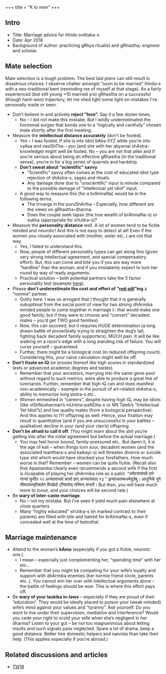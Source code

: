 +++
title = "K to men"
+++

## Intro
- Title: Marriage advice for Hindu snAtaka-s
- Date: Apr 2018
- Background of author: practicing gRhya ritualist and gRhastha; engineer and scholar.

## Mate selection

Mate selection is a tough problem. The best laid plans can still result in disastrous choices. I observe chatter amongst “soon to be married” Hindu-s with a neo-traditional bent (reminding me of myself at that stage). As a fairly experienced (but still young <10 married yrs) gRhastha on a successful (though hard-won) trajectory, let me shed light some light on mistakes I’ve personally made or seen.

- Don’t believe in and actively **reject “love”.** Say it a few dozen times.
    - No – I did not make this mistake. But I wildly underestimated the hormonal surges that bonds one to a “logically and carefully” chosen mate shortly after the first meeting.
- Measure the **intellectual distance accurately** (don’t be fooled).
    - Yes – I was fooled. If she is into idiot bAba XYZ while you’re into vyAsa and vasiShTha – you (and she with her abysmal shAstra-knowledge) might well be fooled. No – you are not that alike and if you’re serious about being an effective gRhastha (in the traditional sense), you’re in for a big series of quarrels and hardship.
    - **Don’t sweat about “scientific” savvy**.
        - “Scientific” savvy often comes at the cost of educated idiot type rejection of shAstra-s, sages and rituals.
        - Any damage done due to “unscientific” input is minute compared to the possible damage of “intellectual yet idiot” input.
    - A good way to measure this (for a brAhmaNa) would be in the following terms.
        - The trivarga in the puruShArtha – Especially, how different are the views on gRhastha-dharma.
        - Does the couple seek tapas (the true wealth of brAhmaNa-s) or sukha (appropriate for shUdra-s)?
- Measure the **personality distance** well. A lot of women tend to be fickle minded and neurotic! And this is not easy to detect at all! Even if the women you closely associated with (mother, sister etc..) are not that way.
    - Yes, I failed to understand this.
    - Now, people of different personality types can get along fine (given very strong intellectual agreement, and special compensatory effort). But, this can come and bite you if you are way more “hardline” than the woman; and if you mistakenly expect to turn her round by way of ready arguments.
    - Practical solution – both potential partners take the 5 factor personality test (example [here](http://www.personalitytest.org.uk/)).
- Please **don’t underestimate the cost and effort of “[red-pill](https://www.urbandictionary.com/define.php?term=red%20pill)“ing** a “normie” partner.
    - Guilty here. I was so arrogant that I thought that it is generally suboptimal from the social point of view for two strong dhArmika minded people to come together in marriage (- that would make one good family; but if they were to choose and “convert” decadent mates – you’d get TWO good families).
    - Now, this can succeed, but it requires HUGE determination (a long drawn battle of proverbially trying to straighten the dog’s tail, fighting back decadent family supporters), MUCH pain. It will be like walking on a razor’s edge with a long standing risk of failure. You will curse yourself – guaranteed.
    - Further, there might be a biological cost (in reduced offspring count). Considering this, your naive calculation might well be off.
- **Don’t fixate on IQ** (or proxies thereof like high scores in standardized tests or advanced academic degrees and tastes).
    - Remember that your ancestors, marrying into the same gene-pool without regard to such metrics, were able to produce a great line of luminaries. Further, remember that high IQ can and does manifest non-academically – example in the pursuit of art-related shAstra-s, ability to memorize long stotra-s etc..
    - Women enmeshed in “careers”, despite having high IQ, may be idiots (like viShNusharman’s mUrkha-paNDita-s or NN Taleb’s “Intellectual Yet Idiot”s) and low quality mates (from a biological perspective). And this applies to IYI offspring as well. Hence, your fixation may result in quantitative (and if you are unsuccessful in your battles – qualitative) decline in your (and your clan’s) offspring.
- **Don’t be afraid to call it off**. (You might learn about the shit you’re getting into after the initial agreement but before the actual marriage.)
    - You may feel honor bound, family-pressured etc.. But damn it, it is the age of kali – when things turn sour, decadent women (and the associated manthara-s and kaikayi-s) will threaten divorce or suicide type shit which would have shocked your forefathers. How much worse is that? Remember – women can be quite fickle. (Recall also that Apastamba clearly even recommends a second wife if the first is incapable of playing her dhArmika role as a patnI. “धर्मप्रजासंपन्ने दारे नान्यां कुर्वीत १२ अन्यतराभावे कार्या प्राग् अग्न्याधेयात् १३ ” इत्यापस्तम्बधर्मसूत्रेषु। आधुनिके युगे भीमरावस्मृतिबलेन विच्छेदो ऽनिवार्यस् तस्मिन् सन्दर्भे। But then, you will have much more to loose, and your choices will be second rate.)
- Be **wary of inter-caste marriage**.
    - No – not my mistake. But I’ve seen it yield much pain elsewhere at close quarters.
    - Many “highly educated” shUdra-s (in marked contrast to their parents) are filled with bile and hatred for brAhmaNa-s, even if concealed well at the time of betrothal.

## Marriage maintenance

- Attend to the woman’s **kAma** (especially if you got a fickle, neurotic one.).
    - I mean – especially just complementing her, “spending time” with her etc..
    - Remember that you might be competing for your wife’s loyalty and support with dhArmika enemies (her normie friend circle, parents etc..). You cannot win her over with intellectual arguments alone – the battle of feelings should be won. This is where this effort pays off.
- Be **wary of your laukika in-laws** – especially if they are proud of their “education”. They would be ideally placed to poison your (weak-minded) wife’s mind against your values and “tyranny”. Ask yourself: Do you want to live under their supervision, mediation and interference? Would you cede your right to scold your wife when she’s negligent in her dharma? Listen to your gut – be not too magnanimous about letting insults and such signals pass neglected. Spare a lot of drama, keep a good distance. Better hire domestic helpers and nannies than take their help. (This applies especially if you’re abroad.)

## Related discussions and articles

- [TW18](https://twitter.com/zeneraalstuff/status/983379360517255173)